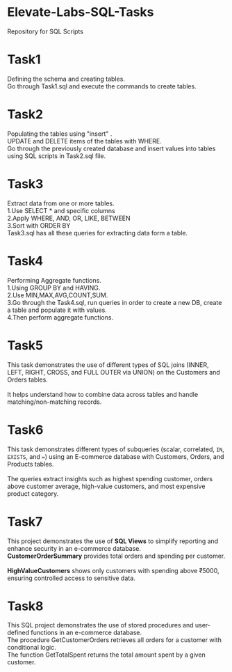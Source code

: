 # Elevate-Labs-SQL-Tasks
Repository for SQL Scripts

# **Task1**
Defining the schema and creating tables. <br>
Go through Task1.sql and execute the commands to create tables.<br>

# **Task2**
Populating the tables using "insert" . <br>
UPDATE and DELETE items of the tables with WHERE. <br>
Go through the previously created database and insert values into tables using SQL scripts in Task2.sql file.<br>

# **Task3**
Extract data from one or more tables. <br>
1.Use SELECT * and specific columns <br>
2.Apply WHERE, AND, OR, LIKE, BETWEEN <br>
3.Sort with ORDER BY <br>
Task3.sql has all these queries for extracting data form a table. <br>

# **Task4**
Performing Aggregate functions.<br>
1.Using GROUP BY and HAVING.<br>
2.Use MIN,MAX,AVG,COUNT,SUM.<br>
3.Go through the Task4.sql, run queries in order to create a new DB, create a table and populate it with values.<br>
4.Then perform aggregate functions.<br>

# **Task5** 
This task demonstrates the use of different types of SQL joins (INNER, LEFT, RIGHT, CROSS, and FULL OUTER via UNION) on the Customers and Orders tables.<br>  
It helps understand how to combine data across tables and handle matching/non-matching records.<br>  

# **Task6**
This task demonstrates different types of subqueries (scalar, correlated, `IN`, `EXISTS`, and `=`) using an E-commerce database with Customers, Orders, and Products tables.<br>  
The queries extract insights such as highest spending customer, orders above customer average, high-value customers, and most expensive product category.<br>

# **Task7**  
This project demonstrates the use of **SQL Views** to simplify reporting and enhance security in an e-commerce database.<br> 
**CustomerOrderSummary** provides total orders and spending per customer.<br>  
**HighValueCustomers** shows only customers with spending above ₹5000, ensuring controlled access to sensitive data.<br>

# **Task8**
This SQL project demonstrates the use of stored procedures and user-defined functions in an e-commerce database.<br>
The procedure GetCustomerOrders retrieves all orders for a customer with conditional logic.<br>
The function GetTotalSpent returns the total amount spent by a given customer.<br>


